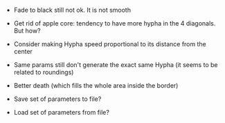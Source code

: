 - Fade to black still not ok. It is not smooth

- Get rid of apple core: tendency to have more hypha in the 4 diagonals. But how?

- Consider making Hypha speed proportional to its distance from the center
- Same params still don't generate the exact same Hypha (it seems to be related to roundings)
- Better death (which fills the whole area inside the border)

- Save set of parameters to file?
- Load set of parameters from file?
